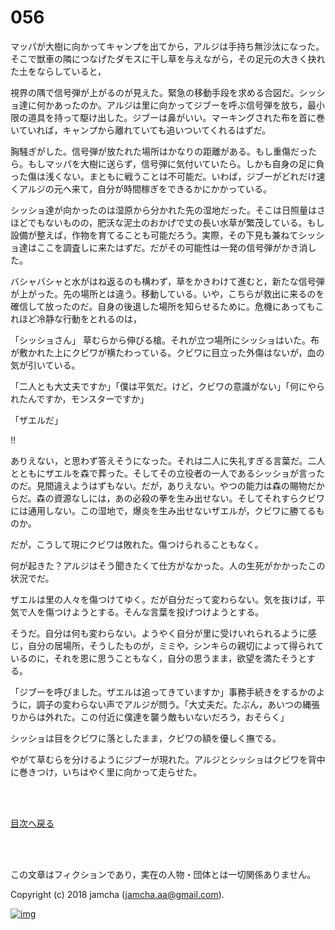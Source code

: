 # 056

マッパが大樹に向かってキャンプを出てから，アルジは手持ち無沙汰になった。そこで獣車の隣につなげたダモスに干し草を与えながら，その足元の大きく抉れた土をならしていると，  

視界の隅で信号弾が上がるのが見えた。緊急の移動手段を求める合図だ。シッショ達に何かあったのか。アルジは里に向かってジブーを呼ぶ信号弾を放ち，最小限の道具を持って駆け出した。ジブーは鼻がいい。マーキングされた布を首に巻いていれば，キャンプから離れていても追いついてくれるはずだ。  

胸騒ぎがした。信号弾が放たれた場所はかなりの距離がある。もし重傷だったら。もしマッパを大樹に送らず，信号弾に気付いていたら。しかも自身の足に負った傷は浅くない。まともに戦うことは不可能だ。いわば，ジブーがどれだけ速くアルジの元へ来て，自分が時間稼ぎをできるかにかかっている。  

シッショ達が向かったのは湿原から分かれた先の湿地だった。そこは日照量はさほどでもないものの，肥沃な泥土のおかげで丈の長い水草が繁茂している。もし設備が整えば，作物を育てることも可能だろう。実際，その下見も兼ねてシッショ達はここを調査しに来たはずだ。だがその可能性は一発の信号弾がかき消した。  

バシャバシャと水がはね返るのも構わず，草をかきわけて進むと，新たな信号弾が上がった。先の場所とは違う。移動している。いや，こちらが救出に来るのを確信して放ったのだ。自身の後退した場所を知らせるために。危機にあってもこれほど冷静な行動をとれるのは，  

「シッショさん」 草むらから伸びる槍。それが立つ場所にシッショはいた。布が敷かれた上にクビワが横たわっている。クビワに目立った外傷はないが，血の気が引いている。  

「二人とも大丈夫ですか」「僕は平気だ。けど，クビワの意識がない」「何にやられたんですか，モンスターですか」  

「ザエルだ」  

!!  

ありえない，と思わず答えそうになった。それは二人に失礼すぎる言葉だ。二人とともにザエルを森で葬った。そしてその立役者の一人であるシッショが言ったのだ。見間違えようはずもない。だが，ありえない。やつの能力は森の賜物だからだ。森の資源なしには，あの必殺の拳を生み出せない。そしてそれすらクビワには通用しない。この湿地で，爆炎を生み出せないザエルが，クビワに勝てるものか。  

だが，こうして現にクビワは敗れた。傷つけられることもなく。  

何が起きた？アルジはそう聞きたくて仕方がなかった。人の生死がかかったこの状況でだ。  

ザエルは里の人々を傷つけてゆく。だが自分だって変わらない。気を抜けば，平気で人を傷つけようとする。そんな言葉を投げつけようとする。  

そうだ。自分は何も変わらない。ようやく自分が里に受けいれられるように感じ，自分の居場所，そうしたものが，ミミや，シンキらの親切によって得られているのに，それを恩に思うこともなく，自分の思うまま，欲望を満たそうとする。  

「ジブーを呼びました。ザエルは追ってきていますか」事務手続きをするかのように，調子の変わらない声でアルジが問う。「大丈夫だ。たぶん，あいつの縄張りからは外れた。この付近に僕達を襲う敵もいないだろう，おそらく」  

シッショは目をクビワに落としたまま，クビワの額を優しく撫でる。  

やがて草むらを分けるようにジブーが現れた。アルジとシッショはクビワを背中に巻きつけ，いちはやく里に向かって走らせた。  

<br>  
<br>  

[目次へ戻る](https://github.com/jamcha-aa/OblivionReports/blob/master/README.md)  

<br>  
<br>  

この文章はフィクションであり，実在の人物・団体とは一切関係ありません。  

Copyright (c) 2018 jamcha (jamcha.aa@gmail.com).  

[![img](http://i.creativecommons.org/l/by-nc-sa/4.0/88x31.png)](http://creativecommons.org/licenses/by-nc-sa/4.0/deed)